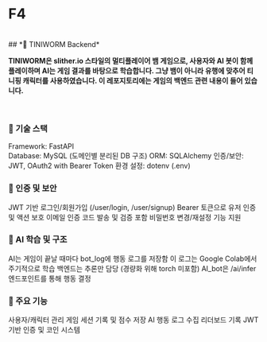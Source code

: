 # F4

<br>
## *🐍 TINIWORM Backend*

**TINIWORM은 slither.io 스타일의 멀티플레이어 뱀 게임으로, 사용자와 AI 봇이 함께 플레이하며 AI는 게임 결과를 바탕으로 학습합니다. 그냥 뱀이 아니라 유행에 맞추어 티니핑 캐릭터를 사용하였습니다. 이 레포지토리에는 게임의 백엔드 관련 내용이 들어 있습니다.**

<br>

### 🌟 기술 스택 <br>
Framework: FastAPI <br>
Database: MySQL (도메인별 분리된 DB 구조)
ORM: SQLAlchemy
인증/보안: JWT, OAuth2 with Bearer Token
환경 설정: dotenv (.env)

### 🔐 인증 및 보안
JWT 기반 로그인/회원가입 (/user/login, /user/signup)
Bearer 토큰으로 유저 인증 및 액션 보호
이메일 인증 코드 발송 및 검증 포함
비밀번호 변경/재설정 기능 지원

### 🧠 AI 학습 및 구조
AI는 게임이 끝날 때마다 bot_log에 행동 로그를 저장함
이 로그는 Google Colab에서 주기적으로 학습
백엔드는 추론만 담당 (경량화 위해 torch 미포함)
AI_bot은 /ai/infer 엔드포인트를 통해 행동 결정

### 🚀 주요 기능
사용자/캐릭터 관리
게임 세션 기록 및 점수 저장
AI 행동 로그 수집
리더보드 기록
JWT 기반 인증 및 코인 시스템
